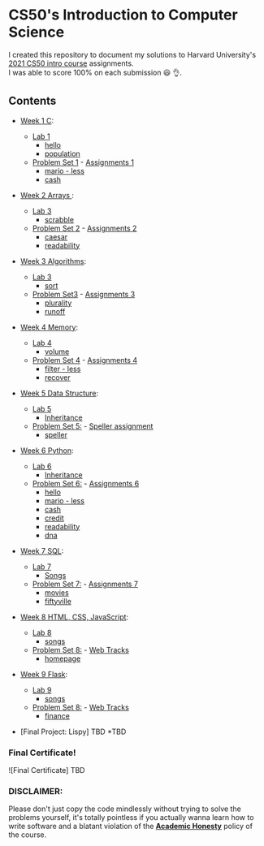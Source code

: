 # CS50's Introduction to Computer Science
I created this repository to document my solutions to Harvard University's <a href='https://www.edx.org/course/cs50s-introduction-to-computer-science'>2021 CS50 intro course</a> assignments.<br>
I was able to score 100% on each submission 😃 👌.


## Contents
* <a href= 'https://cs50.harvard.edu/x/2021/weeks/1/'>Week 1 C</a>:
   - <a href='https://cs50.harvard.edu/x/2021/labs/1/'>Lab 1</a>
     * [hello](/week01-C/lab1/hello/)
     * [population](/week01-C/lab1/population/)
   - [Problem Set 1](/week01-C/pset1/) - <a href='https://cs50.harvard.edu/x/2021/psets/1/'> Assignments 1</a>
     * [mario - less](/week01-C/pset1/mario/)
     * [cash](/week01-C/pset1/cash/)


* <a href= 'https://cs50.harvard.edu/x/2021/weeks/2/'> Week 2 Arrays </a>:
   - <a href='https://cs50.harvard.edu/x/2021/labs/2/'>Lab 3</a>
     * [scrabble](/week02-Arrays/lab2/)
   - [Problem Set 2](/C/pset2) - <a href='https://cs50.harvard.edu/x/2021/psets/2/'> Assignments 2</a> 
     * [caesar](/week02-Arrays/pset2/caesar/)
     * [readability](/week02-Arrays/pset2/readability/)
     
     
* <a href= 'https://cs50.harvard.edu/x/2021/weeks/3/'> Week 3 Algorithms</a>:
   - <a href='https://cs50.harvard.edu/x/2021/labs/3/'>Lab 3</a>
     * [sort](/week03-Algorithms/Lab3/)
   - [Problem Set3](/week03-Algorithms/pset3/) - <a href='https://cs50.harvard.edu/x/2021/psets/3/'> Assignments 3</a> 
     * [plurality](/week03-Algorithms/pset3/plurality/)
     * [runoff](/week03-Algorithms/pset3/runoff/)
   

* <a href= 'https://cs50.harvard.edu/x/2021/weeks/4/'> Week 4 Memory</a>:
   - <a href='https://cs50.harvard.edu/x/2021/labs/3/'>Lab 4</a>
      * [volume](/week04-Memory/Lab4/)
   - [Problem Set 4](/week04-Memory/pset4/) - <a href='https://cs50.harvard.edu/x/2021/psets/4/'> Assignments 4</a> 
     * [filter - less](/week04-Memory/pset4/filter)
     * [recover](/week04-Memory/pset4/recover)


* <a href= 'https://cs50.harvard.edu/x/2021/weeks/5/'>Week 5 Data Structure</a>:
   - <a href='https://cs50.harvard.edu/x/2021/labs/5/'>Lab 5</a>
      * [Inheritance](/week05-DataStructure/Lab5/)
   - [Problem Set 5:](/week05-DataStructure/pset5/) - <a href='https://cs50.harvard.edu/x/2021/psets/5/speller/'> Speller assignment</a>
     * [speller](/week05-DataStructure/pset5/speller/)


* <a href= 'https://cs50.harvard.edu/x/2021/weeks/6/'>Week 6 Python</a>:
   - <a href='https://cs50.harvard.edu/x/2021/labs/6/'>Lab 6</a>
      * [Inheritance](/week06-Python/Lab6/)
   - [Problem Set 6:](/week06-Python/pset6/) - <a href='https://cs50.harvard.edu/x/2021/psets/6/'> Assignments 6</a>
     * [hello](/week06-Python/pset6/hello/)
     * [mario - less](/week06-Python/pset6/mario/)
     * [cash](/week06-Python/pset6/cash/)
     * [credit](/week06-Python/pset6/credit/)
     * [readability](/week06-Python/pset6/readability/)
     * [dna](/week06-Python/pset6/dna/)


* <a href= 'https://cs50.harvard.edu/x/2021/weeks/7/'>Week 7 SQL</a>:
   - <a href='https://cs50.harvard.edu/x/2021/labs/7/'>Lab 7</a>
     * [Songs](/week07-SQL/Lab7/)
   - [Problem Set 7:](/week07-SQL/pset7/) - <a href='https://cs50.harvard.edu/x/2021/psets/7/'> Assignments 7</a>
     * [movies](/week07-SQL/pset7/movies/)
     * [fiftyville](/week07-SQL/pset7/fiftyville/)


* <a href= 'https://cs50.harvard.edu/x/2021/weeks/8/'>Week 8 HTML, CSS, JavaScript</a>:
   - <a href='https://cs50.harvard.edu/x/2021/labs/8/'>Lab 8</a>
     * [songs](/week08-Web/Lab8/)
   - [Problem Set 8:](/week08-Web/pset8/) - <a href='https://cs50.harvard.edu/x/2021/psets/8/'> Web Tracks</a>
     * [homepage](/week08-Web/pset8/homepage/)


* <a href= 'https://cs50.harvard.edu/x/2021/weeks/9/'>Week 9 Flask</a>:
   - <a href='https://cs50.harvard.edu/x/2021/labs/9/'>Lab 9</a>
     * [songs](/week09-Flask/Lab9)
   - [Problem Set 8:](/week09-Flask/pset9/) - <a href='https://cs50.harvard.edu/x/2021/psets/9/'> Web Tracks</a>
     * [finance](/week09-Flask/pset9/finance/)


 - [Final Project: Lispy] TBD
    *TBD
   
### Final Certificate!
![Final Certificate] TBD


### DISCLAIMER:
Please don't just copy the code mindlessly without trying to solve the problems yourself, it's totally pointless if you actually wanna learn how to write software and a blatant violation of the [**Academic Honesty**](https://docs.cs50.net/2016/fall/syllabus/cs50.html#academic-honesty) policy of the course.
